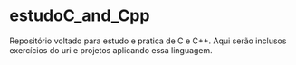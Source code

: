 # estudoC_and_Cpp
Repositório voltado para estudo e pratica de C e C++. Aqui serão inclusos exercícios do uri e projetos aplicando essa linguagem.
